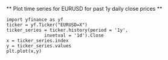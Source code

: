 ** Plot time series for EURUSD for past 1y daily close prices **
```
import yfinance as yf
ticker = yf.Ticker("EURUSD=X")
ticker_series = ticker.history(period = '1y',
              invetval = '1d').Close
x = ticker_series.index
y = ticker_series.values
plt.plot(x,y)
```
